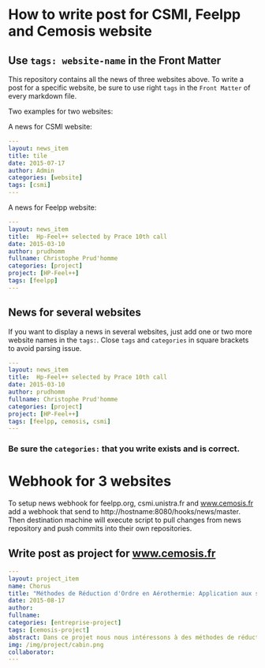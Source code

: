 # How to write post for CSMI, Feelpp and Cemosis website

## Use `tags: website-name` in the Front Matter

This repository contains all the news of three websites above.
To write a post for a specific website, be sure to use right `tags` in the `Front Matter` of every markdown file.

Two examples for two websites:

A news for CSMI website:

```yaml
---
layout: news_item
title: tile
date: 2015-07-17
author: Admin
categories: [website]
tags: [csmi]
---
```

A news for Feelpp website:
```yaml
---
layout: news_item
title:  Hp-Feel++ selected by Prace 10th call
date: 2015-03-10
author: prudhomm
fullname: Christophe Prud'homme
categories: [project]
project: [HP-Feel++]
tags: [feelpp]
---
```

## News for several websites

If you want to display a news in several websites, just add one or two more website names in the `tags:`. Close `tags` and `categories` in square brackets to avoid parsing issue.

```yaml
---
layout: news_item
title:  Hp-Feel++ selected by Prace 10th call
date: 2015-03-10
author: prudhomm
fullname: Christophe Prud'homme
categories: [project]
project: [HP-Feel++]
tags: [feelpp, cemosis, csmi]
---
```

### Be sure the `categories:` that you write exists and is correct.


# Webhook for 3 websites

To setup news webhook for feelpp.org, csmi.unistra.fr and www.cemosis.fr add a webhook that send to http://hostname:8080/hooks/news/master. Then destination machine will execute script to pull changes from news repository and push commits into their own repositories. 

## Write post as project for www.cemosis.fr

```yaml
---
layout: project_item
name: Chorus
title: "Méthodes de Réduction d'Ordre en Aérothermie: Application aux systèmes d'air conditionné de cabine d'avion"
date: 2015-08-17
author: 
fullname: 
categories: [entreprise-project]
tags: [cemosis-project]
abstract: Dans ce projet nous nous intéressons à des méthodes de réduction d'ordre pour des problèmes d'aérothermie.
img: /img/project/cabin.png
collaborator: 
---
```


